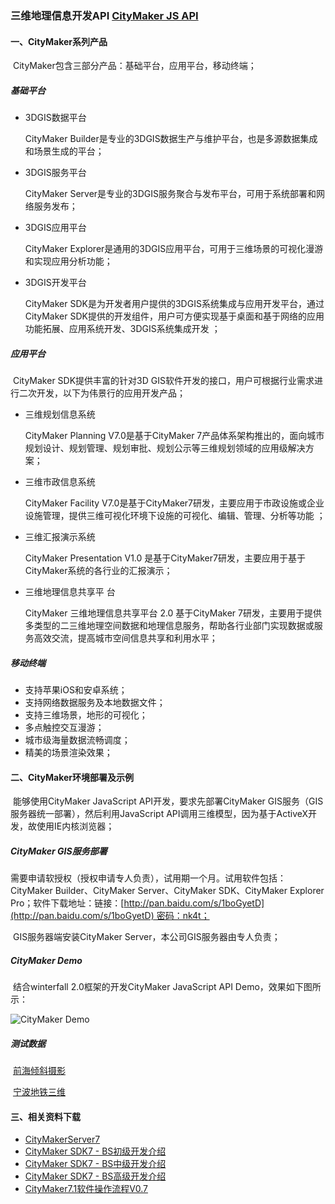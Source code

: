 ### 三维地理信息开发API [CityMaker JS API](http://www.citymakeronline.com/index.htm)

#### 一、CityMaker系列产品

​	CityMaker包含三部分产品：基础平台，应用平台，移动终端；

##### 基础平台

- 3DGIS数据平台

  CityMaker Builder是专业的3DGIS数据生产与维护平台，也是多源数据集成和场景生成的平台；

- 3DGIS服务平台

  CityMaker Server是专业的3DGIS服务聚合与发布平台，可用于系统部署和网络服务发布；

- 3DGIS应用平台

  CityMaker Explorer是通用的3DGIS应用平台，可用于三维场景的可视化漫游和实现应用分析功能；

- 3DGIS开发平台

  CityMaker SDK是为开发者用户提供的3DGIS系统集成与应用开发平台，通过CityMaker SDK提供的开发组件，用户可方便实现基于桌面和基于网络的应用功能拓展、应用系统开发、3DGIS系统集成开发 ；

##### 应用平台

​	CityMaker SDK提供丰富的针对3D GIS软件开发的接口，用户可根据行业需求进行二次开发，以下为伟景行的应用开发产品；

- 三维规划信息系统 

  CityMaker Planning V7.0是基于CityMaker 7产品体系架构推出的，面向城市规划设计、规划管理、规划审批、规划公示等三维规划领域的应用级解决方案；

- 三维市政信息系统

  CityMaker Facility V7.0是基于CityMaker7研发，主要应用于市政设施或企业设施管理，提供三维可视化环境下设施的可视化、编辑、管理、分析等功能 ；

- 三维汇报演示系统

  CityMaker Presentation V1.0 是基于CityMaker7研发，主要应用于基于CityMaker系统的各行业的汇报演示；

- 三维地理信息共享平 台

  CityMaker 三维地理信息共享平台 2.0 基于CityMaker 7研发，主要用于提供多类型的二三维地理空间数据和地理信息服务，帮助各行业部门实现数据或服务高效交流，提高城市空间信息共享和利用水平；

##### 移动终端

- 支持苹果iOS和安卓系统；
- 支持网络数据服务及本地数据文件；
- 支持三维场景，地形的可视化；
- 多点触控交互漫游；
- 城市级海量数据流畅调度；
- 精美的场景渲染效果；

#### 二、CityMaker环境部署及示例

​	能够使用CityMaker JavaScript API开发，要求先部署CityMaker GIS服务（GIS服务器统一部署），然后利用JavaScript API调用三维模型，因为基于ActiveX开发，故使用IE内核浏览器；

##### CityMaker GIS服务部署

​	需要申请软授权（授权申请专人负责），试用期一个月。试用软件包括：CityMaker Builder、CityMaker Server、CityMaker SDK、CityMaker Explorer Pro；软件下载地址：链接：[http://pan.baidu.com/s/1boGyetD](http://pan.baidu.com/s/1boGyetD) 密码：nk4t；

​	GIS服务器端安装CityMaker Server，本公司GIS服务器由专人负责；

##### CityMaker Demo

​	结合winterfall 2.0框架的开发CityMaker JavaScript API Demo，效果如下图所示：

![CityMaker Demo](https://github.com/ecidi/coding-specification/blob/master/images/citymaker/citymaker.png)

##### 测试数据

​	[前海倾斜摄影](http://urban.ecidi.com:8006/qh.cep)

​	[宁波地铁三维](http://urban.ecidi.com:8006/nbMetro.cep)

#### 三、相关资料下载

- [CityMakerServer7](https://github.com/ecidi/coding-specification/blob/master/images/citymaker/CityMakerServer7.pdf)
- [CityMaker SDK7 - BS初级开发介绍](https://github.com/ecidi/coding-specification/blob/master/images/citymaker/CityMaker%20SDK7%20%20-%20BS%E5%88%9D%E7%BA%A7%E5%BC%80%E5%8F%91%E4%BB%8B%E7%BB%8D.pdf)
- [CityMaker SDK7 - BS中级开发介绍](https://github.com/ecidi/coding-specification/blob/master/images/citymaker/CityMaker%20SDK7%20%20-%20BS%E4%B8%AD%E7%BA%A7%E5%BC%80%E5%8F%91%E4%BB%8B%E7%BB%8D.pdf)
- [CityMaker SDK7 - BS高级开发介绍](https://github.com/ecidi/coding-specification/blob/master/images/citymaker/CityMaker%20SDK7%20%20-%20BS%E9%AB%98%E7%BA%A7%E5%BC%80%E5%8F%91%E4%BB%8B%E7%BB%8D.pdf)
- [CityMaker7.1软件操作流程V0.7](https://github.com/ecidi/coding-specification/blob/master/images/citymaker/CityMaker7.1%E8%BD%AF%E4%BB%B6%E6%93%8D%E4%BD%9C%E6%B5%81%E7%A8%8BV0.7.chm)


